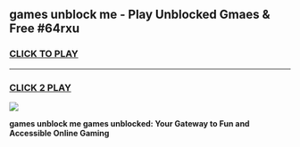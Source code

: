 
## games unblock me - Play Unblocked Gmaes & Free #64rxu
<h3>
<a href="https://news.freeplayer.one?title=games_unblock_me&ref=03M">CLICK TO PLAY</a></h3>
<hr>

<h3>
<a href="https://news.freeplayer.one?title=games_unblock_me&ref=03M">CLICK 2 PLAY</a>
  
</h3>

<a href="https://news.freeplayer.one?title=games_unblock_me&ref=03M"><img src="https://clearcache.store/games.png"></a>


**games unblock me games unblocked: Your Gateway to Fun and Accessible Online Gaming**
